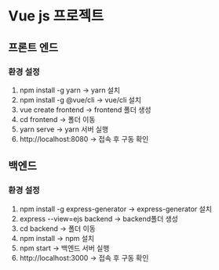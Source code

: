 # Vue js 프로젝트

## 프론트 엔드
### 환경 설정
1. npm install -g yarn -> yarn 설치
2. npm install -g @vue/cli -> vue/cli 설치
3. vue create frontend -> frontend 폴더 생성
4. cd frontend -> 폴더 이동
5. yarn serve -> yarn 서버 실행
6. http://localhost:8080 -> 접속 후 구동 확인

## 백엔드
### 환경 설정 
1. npm install -g express-generator -> express-generator 설치
2. express --view=ejs backend -> backend폴더 생성
3. cd backend -> 폴더 이동
4. npm install -> npm 설치
5. npm start -> 백엔드 서버 실행
6. http://localhost:3000 -> 접속 후 구동 확인

